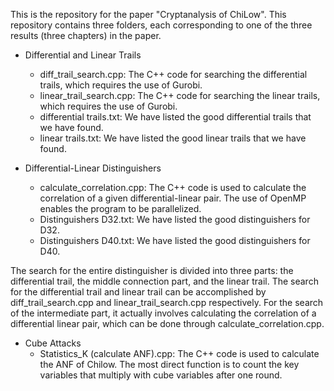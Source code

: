 This is the repository for the paper "Cryptanalysis of ChiLow". This repository contains three folders, each corresponding to one of the three results (three chapters) in the paper.

- Differential and Linear Trails
  - diff_trail_search.cpp: The C++ code for searching the differential trails, which requires the use of Gurobi.    
  - linear_trail_search.cpp: The C++ code for searching the linear trails, which requires the use of Gurobi.
  - differential trails.txt: We have listed the good differential trails that we have found.
  - linear trails.txt: We have listed the good linear trails that we have found.

- Differential-Linear Distinguishers
  - calculate_correlation.cpp: The C++ code is used to calculate the correlation of a given differential-linear pair. The use of OpenMP enables the program to be parallelized.
  - Distinguishers D32.txt: We have listed the good distinguishers for D32.
  - Distinguishers D40.txt: We have listed the good distinguishers for D40.

The search for the entire distinguisher is divided into three parts: the differential trail, the middle connection part, and the linear trail. 
The search for the differential trail and linear trail can be accomplished by diff_trail_search.cpp and linear_trail_search.cpp respectively. 
For the search of the intermediate part, it actually involves calculating the correlation of a differential linear pair, which can be done through calculate_correlation.cpp.

- Cube Attacks
  - Statistics_K (calculate ANF).cpp: The C++ code is used to calculate the ANF of Chilow. The most direct function is to count the key variables that multiply with cube variables after one round.
